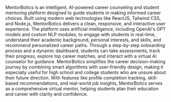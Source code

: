 MentorBotics is an intelligent, AI-powered career counseling and student mentoring platform designed to guide students in making informed career choices. Built using modern web technologies like ReactJS, Tailwind CSS, and Node.js, MentorBotics delivers a clean, responsive, and interactive user experience. The platform uses artificial intelligence, including OpenAI's GPT models and custom NLP modules, to engage with students in real-time, understand their academic background, personal interests, and skills, and recommend personalized career paths. Through a step-by-step onboarding process and a dynamic dashboard, students can take assessments, track their progress, explore top career matches, and interact with a virtual AI counselor for guidance. MentorBotics simplifies the career decision-making journey by combining smart algorithms with user-friendly design, making it especially useful for high school and college students who are unsure about their future direction. With features like profile completion tracking, skill-based recommendations, and real-world job insights, MentorBotics serves as a comprehensive virtual mentor, helping students plan their education and career with clarity and confidence.

